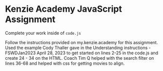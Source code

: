 # Kenzie Academy JavaScript Assignment

Complete your work inside of `code.js`

Follow the instructions provided on my.kenzie.academy for this assignment.
Used the example Cody Thaller gave in the Understanding instructions - FSWDJan2023 April 28, 2023 to get started on lines 2-25 in the code.js and create 24 - 34 on the HTML. 
Coach Tim Q helped with the search filter on lines 36-68 and helped with css for getting movies to align.